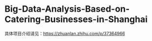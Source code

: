 # Big-Data-Analysis-Based-on-Catering-Businesses-in-Shanghai
具体项目介绍请见：https://zhuanlan.zhihu.com/p/37364966
